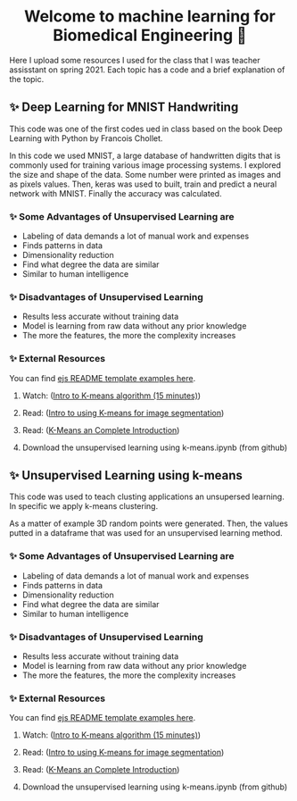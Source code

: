 <h1 align="center">Welcome to machine learning for Biomedical Engineering 👋</h1>

Here I upload some resources I used for the class that I was teacher assisstant on spring 2021. Each topic has a code and a brief explanation of the topic.

## ✨ Deep Learning for MNIST Handwriting

This code was one of the first codes ued in class based on the book Deep Learning with Python by Francois Chollet.

In this code we used MNIST, a large database of handwritten digits that is commonly used for training various image processing systems. I explored the size and shape of the data. Some number were printed as images and as pixels values. Then, keras was used to built, train and predict a neural network with MNIST. Finally the accuracy was calculated.


### ✨ Some Advantages of Unsupervised Learning are

- Labeling of data demands a lot of manual work and expenses
- Finds patterns in data
- Dimensionality reduction
- Find what degree the data are similar
- Similar to human intelligence

### ✨ Disadvantages of Unsupervised Learning

- Results less accurate without training data
- Model is learning from raw data without any prior knowledge
- The more the features, the more the complexity increases

### ✨ External Resources

You can find [ejs README template examples here](https://github.com/kefranabg/readme-md-generator/tree/master/templates).

1. Watch: ([Intro to K-means algorithm (15 minutes)](https://www.youtube.com/watch?v=_S5tvagaQRU))

2. Read: ([Intro to using K-means for image segmentation](https://www.unioviedo.es/compnum/labs/new/kmeans.html))

3. Read: ([K-Means an Complete Introduction](https://towardsdatascience.com/k-means-a-complete-introduction-1702af9cd8c))

4. Download the unsupervised learning using k-means.ipynb (from github)















## ✨ Unsupervised Learning using k-means

This code was used to teach clusting applications an unsupersed learning. In specific we apply k-means clustering. 

As a matter of example 3D random points were generated. Then, the values putted in a dataframe that was used for an unsupervised learning method.

### ✨ Some Advantages of Unsupervised Learning are

- Labeling of data demands a lot of manual work and expenses
- Finds patterns in data
- Dimensionality reduction
- Find what degree the data are similar
- Similar to human intelligence

### ✨ Disadvantages of Unsupervised Learning

- Results less accurate without training data
- Model is learning from raw data without any prior knowledge
- The more the features, the more the complexity increases

### ✨ External Resources

You can find [ejs README template examples here](https://github.com/kefranabg/readme-md-generator/tree/master/templates).

1. Watch: ([Intro to K-means algorithm (15 minutes)](https://www.youtube.com/watch?v=_S5tvagaQRU))

2. Read: ([Intro to using K-means for image segmentation](https://www.unioviedo.es/compnum/labs/new/kmeans.html))

3. Read: ([K-Means an Complete Introduction](https://towardsdatascience.com/k-means-a-complete-introduction-1702af9cd8c))

4. Download the unsupervised learning using k-means.ipynb (from github)
